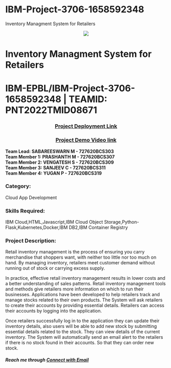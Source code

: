 # IBM-Project-3706-1658592348
Inventory Managment System for Retailers

<p align="center">
<img src="https://upload.wikimedia.org/wikipedia/commons/thumb/5/51/IBM_logo.svg/800px-IBM_logo.svg.png">

# Inventory Managment System for Retailers
# IBM-EPBL/IBM-Project-3706-1658592348    |   TEAMID: PNT2022TMID08671
<div align="center"><h3> <a href = "">Project Deployment Link</a></h3>  </div>
<div align="center"><h3> <a href = "">Project Demo Video link</a></h3>  </div>
<b>Team Lead:  SABAREESWARN M - 727620BCS303<br>
Team Member 1: PRASHANTH M - 727620BCS307<br>
Team Member 2: VENGATESH S - 727620BCS309<br>
Team Member 3: SANJEEV C - 727620BCS311<br>
Team Member 4: YUGAN P - 727620BCS319<br></b>
<body>
<h3>Category: </h3>Cloud App Development
<br>
<h3>Skills Required: </h3>
IBM Cloud,HTML,Javascript,IBM Cloud Object Storage,Python-Flask,Kubernetes,Docker,IBM DB2,IBM Container Registry
<h3>Project Description:</h3>
  
Retail inventory management is the process of ensuring you carry merchandise that shoppers want, with neither too little nor too much on hand. By managing inventory, retailers meet customer demand without running out of stock or carrying excess supply.

In practice, effective retail inventory management results in lower costs and a better understanding of sales patterns. Retail inventory management tools and methods give retailers more information on which to run their businesses. Applications have been developed to help retailers track and manage stocks related to their own products. The System will ask retailers to create their accounts by providing essential details. Retailers can access their accounts by logging into the application.

Once retailers successfully log in to the application they can update their inventory details, also users will be able to add new stock by submitting essential details related to the stock. They can view details of the current inventory. The System will automatically send an email alert to the retailers if there is no stock found in their accounts.  So that they can order new stock.
</body>

 <h5> Reach me through <a href = "mailto: sabareeswaran2001@gmail.com">Connect with Email</a> 
 
